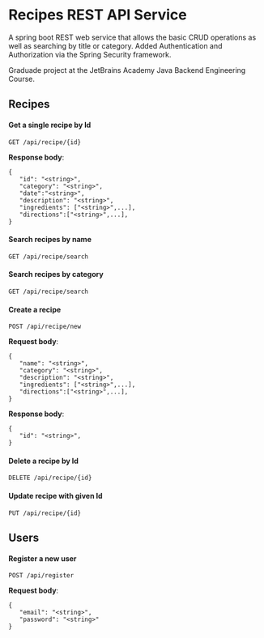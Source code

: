 # Recipes REST API Service

A spring boot REST web service that allows the basic CRUD operations as well as searching by title or category.
Added Authentication and Authorization via the Spring Security framework.

Graduade project at the JetBrains Academy Java Backend Engineering Course.






## Recipes

#### Get a single recipe by Id

`GET /api/recipe/{id}`

__Response body__:
```
{
   "id": "<string>",
   "category": "<string>",
   "date":"<string>",
   "description": "<string>",
   "ingredients": ["<string>",...],
   "directions":["<string>",...],
}
```

#### Search recipes by name

`GET /api/recipe/search`

#### Search recipes by category

`GET /api/recipe/search`

#### Create a recipe

`POST /api/recipe/new`

__Request body__:
```
{
   "name": "<string>",
   "category": "<string>",
   "description": "<string>",
   "ingredients": ["<string>",...],
   "directions":["<string>",...],
}
```
__Response body__:
```
{
   "id": "<string>",
}
```

#### Delete a recipe by Id

`DELETE /api/recipe/{id}`

#### Update recipe with given Id

`PUT /api/recipe/{id}`

## Users

#### Register a new user

`POST /api/register`

__Request body__:
```
{
   "email": "<string>",
   "password": "<string>"
}
```
